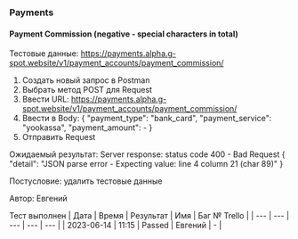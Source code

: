 ### Payments
#### Payment Commission (negative - special characters in total)

Тестовые данные: https://payments.alpha.g-spot.website/v1/payment_accounts/payment_commission/


1. Создать новый запрос в Postman
2. Выбрать метод POST для Request
3. Ввести URL: https://payments.alpha.g-spot.website/v1/payment_accounts/payment_commission/
4. Ввести в Body:
{
  "payment_type": "bank_card",
  "payment_service": "yookassa",
  "payment_amount": -
}
5. Отправить Request

Ожидаемый результат: Server response: status code 400 - Bad Request
{
    "detail": "JSON parse error - Expecting value: line 4 column 21 (char 89)"
}


Постусловие: удалить тестовые данные

Автор: Евгений

Тест выполнен
| Дата | Время | Результат | Имя | Баг № Trello |
| --- | --- | --- | --- | --- |
| 2023-06-14 | 11:15 | Passed | Евгений | - | 